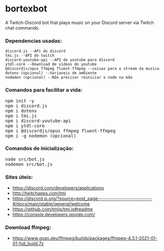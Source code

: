 # bortexbot
A Twitch-Discord bot that plays music on your Discord server via Twitch chat commands.

### Dependencias usadas:
```
discord.js --APi do discord
tmi.js --API do twitch
discord-youtube-api --API do youtube para discord
ytdl-core --Download de videos do youtube
@discordjs/opus ffmpeg fluent-ffmpeg --coisas para o stream da musica
dotenv (opcional) --Variaveis de ambiente
nodemon (opcional) --Não precisar reiniciar o node na mão
```

### Comandos para facilitar a vida:
<pre>
npm init -y
npm i discord.js
npm i dotenv
npm i tmi.js
npm i discord-youtube-api
npm i ytdl-core
npm i @discordjs/opus ffmpeg fluent-ffmpeg
npm i -g nodemon (opcional)
</pre>

### Comandos de inicialização:
<pre>
node src/bot.js
nodemon src/bot.js
</pre>

### Sites úteis:
* https://discord.com/developers/applications
* http://twitchapps.com/tmi
* https://discord.js.org/?source=post_page---------------------------#/docs/main/stable/general/welcome
* https://github.com/tmijs/tmi.js#readme
* https://console.developers.google.com/
</pre>

### Download ffmpeg:
* https://www.gyan.dev/ffmpeg/builds/packages/ffmpeg-4.3.1-2021-01-01-full_build.7z